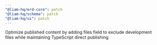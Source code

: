 ```yaml
---
"@liam-hq/erd-core": patch
"@liam-hq/schema": patch
"@liam-hq/ui": patch
---
```


Optimize published content by adding files field to exclude development files while maintaining TypeScript direct publishing
